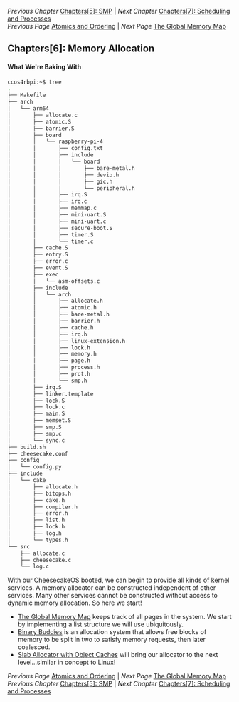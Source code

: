 *Previous Chapter* [Chapters[5]: SMP](../chapter05/chapter5.md) | *Next Chapter* [Chapters[7]: Scheduling and Processes](../chapter07/chapter7.md)  
*Previous Page* [Atomics and Ordering](../chapter05/atomics-ordering.md)  |  *Next Page* [The Global Memory Map](global-memmap.md)

## Chapters[6]: Memory Allocation

#### What We're Baking With

```bash
ccos4rbpi:~$ tree
.
├── Makefile
├── arch
│   └── arm64
│       ├── allocate.c
│       ├── atomic.S
│       ├── barrier.S
│       ├── board
│       │   └── raspberry-pi-4
│       │       ├── config.txt
│       │       ├── include
│       │       │   └── board
│       │       │       ├── bare-metal.h
│       │       │       ├── devio.h
│       │       │       ├── gic.h
│       │       │       └── peripheral.h
│       │       ├── irq.S
│       │       ├── irq.c
│       │       ├── memmap.c
│       │       ├── mini-uart.S
│       │       ├── mini-uart.c
│       │       ├── secure-boot.S
│       │       ├── timer.S
│       │       └── timer.c
│       ├── cache.S
│       ├── entry.S
│       ├── error.c
│       ├── event.S
│       ├── exec
│       │   └── asm-offsets.c
│       ├── include
│       │   └── arch
│       │       ├── allocate.h
│       │       ├── atomic.h
│       │       ├── bare-metal.h
│       │       ├── barrier.h
│       │       ├── cache.h
│       │       ├── irq.h
│       │       ├── linux-extension.h
│       │       ├── lock.h
│       │       ├── memory.h
│       │       ├── page.h
│       │       ├── process.h
│       │       ├── prot.h
│       │       └── smp.h
│       ├── irq.S
│       ├── linker.template
│       ├── lock.S
│       ├── lock.c
│       ├── main.S
│       ├── memset.S
│       ├── smp.S
│       ├── smp.c
│       └── sync.c
├── build.sh
├── cheesecake.conf
├── config
│   └── config.py
├── include
│   └── cake
│       ├── allocate.h
│       ├── bitops.h
│       ├── cake.h
│       ├── compiler.h
│       ├── error.h
│       ├── list.h
│       ├── lock.h
│       ├── log.h
│       └── types.h
└── src
    ├── allocate.c
    ├── cheesecake.c
    └── log.c
```

With our CheesecakeOS booted, we can begin to provide all kinds of kernel services. A memory allocator can be constructed independent of other services. Many other services cannot be constructed without access to dynamic memory allocation. So here we start!

- [The Global Memory Map](global-memmap.md) keeps track of all pages in the system. We start by implementing a list structure we will use ubiquitously.
- [Binary Buddies](binary-buddies.md) is an allocation system that allows free blocks of memory to be split in two to satisfy memory requests, then later coalesced.
- [Slab Allocator with Object Caches](slab.md) will bring our allocator to the next level...similar in concept to Linux!

*Previous Page* [Atomics and Ordering](../chapter05/atomics-ordering.md)  |  *Next Page* [The Global Memory Map](global-memmap.md)  
*Previous Chapter* [Chapters[5]: SMP](../chapter05/chapter5.md) | *Next Chapter* [Chapters[7]: Scheduling and Processes](../chapter07/chapter7.md)
